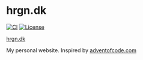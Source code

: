 # hrgn.dk

[![CI](https://github.com/frederikhs/hrgn.dk/actions/workflows/ci.yml/badge.svg?branch=main)](https://github.com/frederikhs/hrgn.dk/actions/workflows/build-lint.yml)
[![License](https://img.shields.io/github/license/frederikhs/sandsmad_parser)](LICENSE)

[hrgn.dk](https://www.hrgn.dk)

My personal website. Inspired by [adventofcode.com](https://adventofcode.com)
